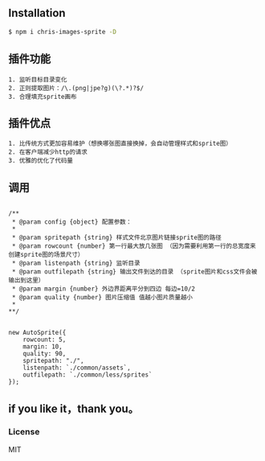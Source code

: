 ## Installation
 
```bash
$ npm i chris-images-sprite -D
```

## 插件功能
    1. 监听目标目录变化
    2. 正则提取图片：/\.(png|jpe?g)(\?.*)?$/
    3. 合理填充sprite画布

## 插件优点
    1. 比传统方式更加容易维护（想换哪张图直接换掉，会自动管理样式和sprite图）
    2. 在客户端减少http的请求
    3. 优雅的优化了代码量

## 调用

```

/**
 * @param config {object} 配置参数：
 * 
 * @param spritepath {string} 样式文件北京图片链接sprite图的路径
 * @param rowcount {number} 第一行最大放几张图 （因为需要利用第一行的总宽度来创建sprite图的场景尺寸）
 * @param listenpath {string} 监听目录
 * @param outfilepath {string} 输出文件到达的目录 （sprite图片和css文件会被输出到这里）
 * @param margin {number} 外边界距离平分到四边 每边=10/2
 * @param quality {number} 图片压缩值 值越小图片质量越小
 * 
**/


new AutoSprite({
    rowcount: 5,
    margin: 10,
    quality: 90,
    spritepath: "./",
    listenpath: `./common/assets`,
    outfilepath: `./common/less/sprites`
});

```

## if you like it，thank you。



### License
MIT